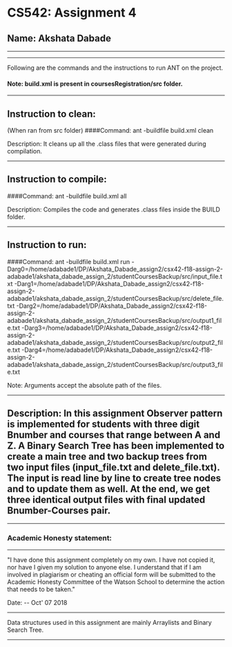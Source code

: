 # CS542: Assignment 4
## Name: Akshata Dabade

-----------------------------------------------------------------------
-----------------------------------------------------------------------

Following are the commands and the instructions to run ANT on the project.
#### Note: build.xml is present in coursesRegistration/src folder.

-----------------------------------------------------------------------
## Instruction to clean:
(When ran from src folder)
####Command: ant -buildfile build.xml clean

Description: It cleans up all the .class files that were generated during compilation.

-----------------------------------------------------------------------
## Instruction to compile:

####Command: ant -buildfile build.xml all

Description: Compiles the code and generates .class files inside the BUILD folder.

-----------------------------------------------------------------------
## Instruction to run:

####Command: 
ant -buildfile build.xml run -Darg0=/home/adabade1/DP/Akshata_Dabade_assign2/csx42-f18-assign-2-adabade1/akshata_dabade_assign_2/studentCoursesBackup/src/input_file.txt -Darg1=/home/adabade1/DP/Akshata_Dabade_assign2/csx42-f18-assign-2-adabade1/akshata_dabade_assign_2/studentCoursesBackup/src/delete_file.txt -Darg2=/home/adabade1/DP/Akshata_Dabade_assign2/csx42-f18-assign-2-adabade1/akshata_dabade_assign_2/studentCoursesBackup/src/output1_file.txt -Darg3=/home/adabade1/DP/Akshata_Dabade_assign2/csx42-f18-assign-2-adabade1/akshata_dabade_assign_2/studentCoursesBackup/src/output2_file.txt -Darg4=/home/adabade1/DP/Akshata_Dabade_assign2/csx42-f18-assign-2-adabade1/akshata_dabade_assign_2/studentCoursesBackup/src/output3_file.txt

Note: Arguments accept the absolute path of the files.


-----------------------------------------------------------------------
## Description: In this assignment Observer pattern is implemented for students with three digit Bnumber and courses that range between A and Z. A Binary Search Tree has been implemented to create a main tree and two backup trees from two input files (input_file.txt and delete_file.txt). The input is read line by line to create tree nodes and to update them as well. At the end, we get three identical output files with final updated Bnumber-Courses pair.
-----------------------------------------------------------------------
### Academic Honesty statement:
-----------------------------------------------------------------------

"I have done this assignment completely on my own. I have not copied
it, nor have I given my solution to anyone else. I understand that if I am involved in plagiarism or cheating an official form will be submitted to the Academic Honesty Committee of the Watson School to determine the action that needs to be taken."

Date: -- Oct' 07 2018 

-----------------------------------------------------------------------

Data structures used in this assignment are mainly Arraylists and Binary Search Tree.

-----------------------------------------------------------------------


